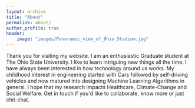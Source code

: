 ```yaml
---
layout: archive
title: "About"
permalink: about/
author_profile: true
header:
    image: "images/Panoramic_view_of_Ohio_Stadium.jpg"
---
```



Thank you for visiting my website. I am an enthusiastic Graduate student at The Ohio State University.
I like to learn intriguing new things all the time. I have always been interested in 
how technology around us works. My childhood interest in engineering started with 
Cars followed by self-driving vehicles and now matured into designing 
Machine Learning Algorithms in general. I hope that my research impacts 
Healthcare, Climate-Change and Social Welfare. Get in touch if you'd like to 
collaborate, know more or just chit-chat.